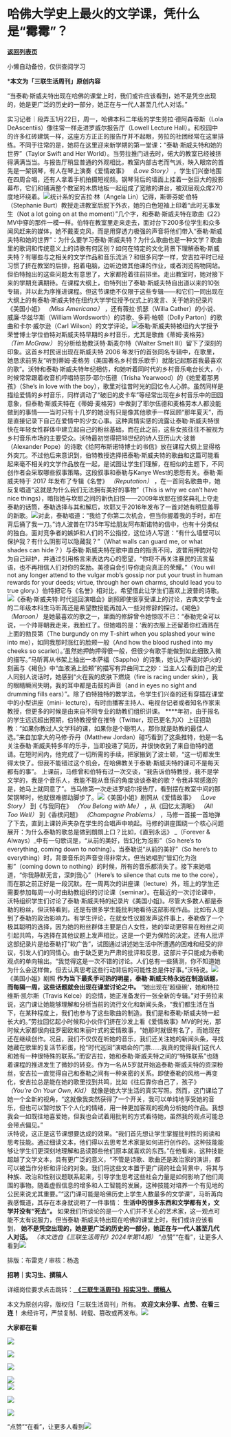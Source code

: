 # 哈佛大学史上最火的文学课，凭什么是“霉霉”？

[**返回列表页**](/gzh/三联生活周刊)

小懒自动备份，仅供查阅学习

***本文为「三联生活周刊」原创内容**  
  

“当泰勒·斯威夫特出现在哈佛的课堂上时，我们或许应该看到，她不是凭空出现的，她是更广泛的历史的一部分，她正在与一代人甚至几代人对话。”

  
  
实习记者｜段弄玉1月22日，周一，哈佛本科二年级的学生劳拉·德阿森蒂斯（Lola DeAscentiis）像往常一样走进罗威尔报告厅（Lowell
Lecture
Hall）。和校园中的许多红砖建筑一样，这座方方正正的报告厅并不起眼，劳拉的社团经常在这里排练。不同于往常的是，她将在这里迎来新学期的第一堂课：“泰勒·斯威夫特和她的世界”（Taylor
Swift and Her
World）。当劳拉推门进去时，偌大的教室已经被挤得满满当当。与报告厅稍显普通的外观相比，教室内部古老而气派，映入眼帘的首先是一架钢琴，有人在琴上演奏《爱情故事》
_（Love Story）_
，学生们兴奋地围在四周合唱，还有人拿着手机拍摄短视频。钢琴背后的墙面上挂着一张巨大的投影幕布，它们和铺满整个教室的木质地板一起组成了宽敞的讲台，被双层观众席270度地环绕着。![](https://mmbiz.qpic.cn/mmbiz_jpg/VkpaUkchBmWHdm5t5aqriaPmxQzSg2Ufxh9Fw5nBAQX1MEM084KUWhZwK8cu1YIedNhibbkicMd8ibIrH9FohaRtlg/640?wx_fmt=jpeg&from;=appmsg)统计系的安吉拉·林（Angela
Lin）记得，斯蒂芬妮·伯特（Stephanie Burt）教授走进教室后脱下外衣，她的白色短袖上印着“此时无事发生（Not a lot going on
at the
moment）”几个字，和泰勒·斯威夫特在歌曲《22》MV中穿的那件一模一样。伯特在教室里走来走去，面对台下200多位学生和众多闻风赶来的媒体，她不戴麦克风，而是用穿透力极强的声音将他们带入“泰勒·斯威夫特和她的世界”：为什么要学习泰勒·斯威夫特？为什么歌曲也是一种文学？歌曲里的歌词和传统意义上的诗歌有何区别？如何在特定的文化背景下理解泰勒·斯威夫特？有哪些与之相关的文学作品和音乐流派？和很多同学一样，安吉拉平时已经习惯了挤在教室的后排，抱着电脑，边听边做其他课的作业，或者浏览购物网站。但伯特抛出的这些问题太有意思了，大家都抢着往前排坐。走出教室时，她对接下来的学期充满期待。在课程大纲上，伯特列出了泰勒·斯威夫特自出道以来的10张专辑，并以此为序推进课程。但这节课绝不仅限于这些专辑——和它们一同出现在大纲上的有泰勒·斯威夫特在纽约大学学位授予仪式上的发言、关于她的纪录片《美国小姐》
_（Miss Americana）_ ，还有薇拉·凯瑟（Willa Cather）的小说、威廉·华兹华斯（William
Wordsworth）的诗歌、多莉·帕顿（Dolly Parton）的歌曲和卡尔·威尔逊（Carl
Wilson）的文学评论。![](https://mmbiz.qpic.cn/mmbiz_jpg/VkpaUkchBmWHdm5t5aqriaPmxQzSg2Ufxj3q9grichiax7MaQRlYFl6p4mRSia0hx2EIXH5tpWXmouqT3ev9BQytqg/640?wx_fmt=jpeg&from;=appmsg)泰勒·斯威夫特被纽约大学授予荣誉博士学位伯特对斯威夫特早期的乡村音乐，尤其是歌曲《蒂姆·麦格劳》
_（Tim McGraw）_ 的分析给助教沃特·斯麦尔特（Walter Smelt III）留下了深刻的印象。这首乡村民谣出现在斯威夫特 2006
年发行的首张同名专辑中，在歌里，她恳求前男友“听到蒂姆·麦格劳（美国著名乡村音乐歌手）就能记起那首我最喜欢的歌”。沃特和泰勒·斯威夫特年纪相仿，和她听着同时代的乡村音乐电台长大，小时候常常跟着收音机哼唱特丽莎·耶尔伍德（Trisha
Yearwood）的《她爱着那男孩》（She’s in love with the
boy），歌里对往昔时光的回忆令人心醉。虽然同样是描绘爱情的乡村音乐，同样调动了“破旧的皮卡车”等经常出现在乡村音乐中的田园意象，但泰勒·斯威夫特在《蒂姆·麦格劳》中做到了耶尔伍德和麦格劳本人都没能做到的事情——当时只有十几岁的她没有只是像其他歌手一样回顾“那年夏天”，而是直接记录下自己在爱情中的少女心事。这种真情实感的流露让泰勒·斯威夫特很快在年轻女性群体中建立起自己的粉丝基础，而在此之前，这些女孩往往不被视为乡村音乐市场的主要受众。沃特最初觉得把18世纪的诗人亚历山大·波普（Alexander
Pope）的诗歌《给阿布斯诺特博士的书信》放在课程大纲上显得格外突兀。不过他后来意识到，伯特教授选择把泰勒·斯威夫特的歌曲和这篇可能看起来毫不相关的文学作品放在一起，是试图让学生们理解，在相似的主题下，不同创作者会采取哪些叙事策略。这段叙事和泰勒与Kanye
West的恩怨有关。泰勒·斯威夫特于 2017 年发布了专辑《名誉》 _（Reputation）_
，在一首同名歌曲中，她反复唱道“这就是为什么我们无法拥有美好的事物”（This is why we can’t have nice
things），暗指她与坎耶之间的新仇旧恨——2009年坎耶在颁奖典礼上夺走泰勒的话筒，泰勒选择与其和解后，坎耶又于2016年发布了一首对她有明显羞辱的新歌。![](https://mmbiz.qpic.cn/mmbiz_jpg/VkpaUkchBmWHdm5t5aqriaPmxQzSg2Ufx4TosRmliaibemKyo9o4r4URNMqmByFvDtj3ZXicZMmg3E6yTAgO7by0Gg/640?wx_fmt=jpeg&from;=appmsg)对此，泰勒唱道：“我给了你第二次机会，但当你握着我的手时，却在背后捅了我一刀。”诗人波普在1735年写给朋友阿布斯诺特的信中，也有十分类似的独白。面对竞争者的嫉妒和人们的不公指控，这位诗人写道：“有什么墙壁可以保护我？有什么阴影可以隐藏我？”（What
walls can guard me, or what shades can
hide？）与泰勒·斯威夫特在歌中直白的指责不同，波普用押韵对句为自己辩护，并通过引用格言来表达内心的愿望，“你将不再关注暴民的流言蜚语，也不再相信人们对你的奖励。美德自会引导你走向真正的荣耀。”（You
will not any longer attend to the vulgar mob’s gossip nor put your trust in
human rewards for your deeds; virtue, through her own charms, should lead you
to true
glory.）伯特把它与《名誉》相对比，希望借此让学生们喜欢上波普的诗歌。![](https://mmbiz.qpic.cn/mmbiz_jpg/VkpaUkchBmWHdm5t5aqriaPmxQzSg2UfxPvkfnWc9ibO4PqM5EPU8zVrQRQY65hkuJADBhzY8HNzgEIwBxtLzC6A/640?wx_fmt=jpeg&from;=appmsg)《泰勒·斯威夫特:时代巡回演唱会》剧照即使很享受课上的讨论，古典文学专业的二年级本科生马昕苒还是希望教授能再加入一些对修辞的探讨。《褐色》
_（Maroon）_
是她最喜欢的歌之一，里面的修辞曾令她惊叹不已：“泰勒完全可以说，一个帅哥朝我走来，我脸红了。但她唱的是：‘我的衣服上还留着你红酒溅在上面的勃艮第（The
burgundy on my T-shirt when you splashed your wine into me），如同我那时涨红的脸颊一般（And
how the blood rushed into my cheeks so
scarlet）。’虽然她押韵押得很一般，但很少有歌手能做到如此细致入微的描写。”马昕苒从书架上抽出一本萨福（Sappho）的诗集，她认为萨福对妒火的刻画与《褐色》中“血液涌上脸颊”的描写有异曲同工之妙：当主人公看到自己的爱人同别人说话时，她感到“火在我的皮肤下燃烧（fire
is racing under skin），我的眼睛瞬间失明，我的耳中都是击鼓的声音（and in eyes no sight and drumming
fills ears）”。除了伯特独特的教学法，令学生们兴奋的还有穿插在课堂中的小型讲座（mini-
lecture），有时由播客主持人、电视台记者或者知名作家来教授，但更多的时候是由来自不同专业的助教们组织讲课。
****年初，由于报名的学生远远超出预期，伯特教授曾在推特（Twitter，现已更名为X）上征招助教：“如果你教过人文学科的课，如果你是个聪明人，那你就是助教的最佳人选。”来自加拿大的马修·乔丹（Matthew
Jordan）碰巧看到了这条推特，他是一名关注泰勒·斯威夫特多年的乐手，当即投递了简历，并很快收到了来自伯特的邀请。在短时间内，他完成了一切所需的手续，把家搬到了波士顿，“这一切都发生得太快了。但我不能错过这个机会，在哈佛教关于泰勒·斯威夫特的课可不是每天都有的事”。
上课前，马修曾和伯特有过一次交谈，“我告诉伯特教授，我不是学文学的，我是个音乐人，我能不能从音乐的角度谈谈泰勒的歌？令我非常感激的是，她马上就同意了”。当马修第一次走进罗威尔报告厅，看到摆在教室中间的那架钢琴时，他就很难挪动脚步了。![](https://mmbiz.qpic.cn/mmbiz_jpg/VkpaUkchBmWHdm5t5aqriaPmxQzSg2Ufx2IQcFdL19LWuKPObhreibp4ENiaKFXVzU7vnTJwNZKeUu2T8BnP0JhYw/640?wx_fmt=jpeg&from;=appmsg)《美国小姐》剧照从《爱情故事》
_（Love Story）_ 到《与我同在》 _（You Belong with Me）_ ，从《回忆太清晰》 _（All Too Well）_
到《香槟问题》 _（Champagne Problems）_
，马修一首接一首地弹了下去，直到上课铃声夹杂在学生的合唱声中响起。马修的讲座围绕一个核心问题展开：为什么泰勒的歌总是做到朗朗上口？比如，《直到永远》
_（Forever & Always）_中有一句歌词是，“从前的美好，皆幻化为泡影”（So here’s to everything, coming
down to nothing）。当泰勒说“从前的美好”（So here’s to
everything）时，背景音乐的声音变得非常大。但当她唱到“皆幻化为泡影”（coming down to
nothing）的时候，所有的音乐都消失了。接下来她唱道，“你我静默无言，深刺我心”（Here’s to silence that cuts me to
the
core），而在那之前正好是一段沉默。在一周两次的讲座课（lecture）外，班上的学生还需要参加每周一小时由助教组织的讨论课（seminar）。在最近的一次讨论课中，沃特组织学生们讨论了泰勒·斯威夫特的纪录片《美国小姐》。尽管大多数人都是泰勒的粉丝，但沃特看到，还是有很多学生能批判地看待这部影视作品。比如有人提到了泰勒的政治影响力。有学生评论，在就女性议题发声这件事上，泰勒做了一个极其聪明的选择，因为她的粉丝群体主要是白人女性，她的举动更容易在粉丝之间引起共鸣，与选择在其他议题上发声相比，这是一个更为保险的决定。还有人批评这部纪录片是给泰勒打“软广告”，试图通过讲述她生活中所遭遇的困难和经受的非议，引发人们的同情心。由于缺乏更为严肃的批评和反思，这部片子只能成为泰勒观点的单向输出。“我觉得这是一次不错的讨论。人们总有一些猜测，你不知道她为什么会这样做，但去认真思考这些行动背后的可能性总是件好事。”沃特说。![](https://mmbiz.qpic.cn/mmbiz_jpg/VkpaUkchBmWHdm5t5aqriaPmxQzSg2UfxJmhh0kq5QgoOyvGgshZytiaXTfnexPIhTgmMVIP3AH9jtv7v021rSgg/640?wx_fmt=jpeg&from;=appmsg)《美国小姐》剧照
**作为当下最炙手可热的明星，泰勒·斯威夫特永远在制造话题，而每隔一周，这些话题就会出现在课堂讨论之中。**
“她出现在‘超级碗’，她和特拉维斯·凯尔斯（Travis
Kelce）的恋情，她正准备发行一张全新的专辑。”对于劳拉来说，这门课让她能够理解和分析当前的流行文化和新闻头条，“我们都生活在当下，在某种程度上，我们也参与了这些歌曲的制造。我们是和泰勒·斯威夫特一起长大的。”劳拉回忆起小时候和小伙伴们挤在沙发上看《爱情故事》MV的时光，那时候大家都很向往罗密欧和朱丽叶式的爱情故事，“她那时就很有名了，而她现在还在继续创作。况且，我们不仅仅在听她的音乐，我们还关注她的新闻头条，寻找她藏在歌里的复活节彩蛋，抢“时代巡回”演唱会的门票……我真的觉得我们这代人和她有一种很特殊的联系。”而安吉拉，她和泰勒·斯威夫特之间的“特殊联系”也随着课程的推进发生了微妙的转变。作为一名从5岁就开始追泰勒·斯威夫特的资深粉丝，安吉拉一直觉得自己和泰勒之间有一种亲密的关系。即使泰勒的风格一再变化，安吉拉总是能在她的歌里找到共鸣，比如《往后靠你自己了，孩子》
_（You’re On Your Own, Kid）_
就像是她大学生活的真实写照。然而，这门课给了她一个全新的视角，“这就像我突然获得了一个开关，我可以单纯地享受她的音乐，但也可以暂时放下个人化的情绪，用一种更加客观的视角分析她的作品。我想我会一如既往地喜爱她，但我也会试着用批判的方式看待她，虽然我的观点可能总会带点偏见。”  
沃特说，这正是这节课想要达成的效果。“我们首先想让学生掌握批判性的阅读和思考技能。通过细读文本，他们得以去思考艺术家是如何进行创作的。这种技能能够让学生们更深刻地理解和品读那些他们原本就喜欢的东西。”在他看来，这种技能超越了文学文本，具有更广泛的意义，“不管是诗歌、歌曲还是政治家的演讲，都可以被当作分析和评论的对象。我们将这些文本置于更广阔的社会背景中，将其与种族、政治和性别议题联系起来，引导学生思考这些社会力量是如何影响了他们周围的事物。随着虚假信息的增多和人工智能的发展，这种技能对培养一个有见地的公民来说尤其重要。”“这门课可能是哈佛历史上学生人数最多的文学课”，马昕苒向我感慨道，其存在本身就说明了一件事情：
**生活中的很多东西和文学都有关，文学并没有“死去”。**
如果我们所谈论的是一个人们并不关心的艺术家，这一观点可能不太有说服力，但当泰勒·斯威夫特出现在哈佛的课堂上时，我们或许应该看到，
**她不是凭空出现的，她是更广泛的历史的一部分，她正在与一代人甚至几代人对话。** _（本文选自《三联生活周刊》2024年第14期）_
“点赞”“在看”，让更多人看到![](https://mmbiz.qpic.cn/mmbiz_gif/c2Sib3Mp7pON9hkSZwdTibRHNZSMPyiapUCHJwlyoZVBC3SfmPmF0VKjkm3NiaToQloHFJ6icyicqZnqgXp6pSQJt5gg/640?wx_fmt=gif&from;=appmsg&wxfrom;=13&wx;_lazy=1&tp;=wxpic)  
  
  
  
  
  

排版：布雷克 / 审核：杨逸

  
 **招聘｜实习生、撰稿人**  

详细岗位要求点击跳转：[
**《三联生活周刊》招实习生、撰稿人**](http://mp.weixin.qq.com/s?__biz=MTc5MTU3NTYyMQ==&mid=2651136871&idx=3&sn=f1c0777fe9d31881e5dfca68ebc2937f&chksm=5907324d6e70bb5b3546dfe1c7b31b5fe05664bebbf36356ba9a1a352e0678444cad62875ad4&scene=21#wechat_redirect)

本文为原创内容，版权归「三联生活周刊」所有。 **欢迎文末分享、点赞、在看三连！**
未经许可，严禁复制、转载、篡改或再发布。![](https://mmbiz.qpic.cn/sz_mmbiz_png/Gg7Qtoh7Aic9ZTmAdCc80b4nD7xicgPt863QWU7oNswDx19XrjfTtSl8QwatY2EEZGuNd1WRRiapDZjcDhTnNYmBg/640?wx_fmt=other&wxfrom;=13&wx;_lazy=1&wx;_co=1&retryload;=1&tp;=webp)

 **大家都在看**

  

[![](https://mmbiz.qpic.cn/mmbiz_png/c2Sib3Mp7pONo3jmjiatp8KxVyul6CibG4HlL4kdwhgiaPxibvc6j9Z8jnqibM52s1aMa44DcoOpjhibdatXDsxZiaebRA/640?wx_fmt=png&from;=appmsg&wxfrom;=13&wx;_lazy=1&wx;_co=1&tp;=wxpic)](http://mp.weixin.qq.com/s?__biz=MTc5MTU3NTYyMQ==&mid=2651363378&idx=2&sn=349d7d7336afea1028be3917bfb1b8d3&chksm=590a89186e7d000e0ace7dc6a2cabdda071c3b01b1a709e4ba6c7b35f5b8ca0e9c75097b2600&scene=21#wechat_redirect)

[![](https://mmbiz.qpic.cn/mmbiz_jpg/c2Sib3Mp7pOPsibCm70QXdSW6w1xWuvBvRN1Cg7QRkPibtbdzKYOtBvbnQRBH6PVgBPHr3xVfbpuvyMzTn36hGUcw/640?wx_fmt=jpeg&from;=appmsg&wxfrom;=5&wx;_lazy=1&wx;_co=1&tp;=wxpic)](http://mp.weixin.qq.com/s?__biz=MTc5MTU3NTYyMQ==&mid=2651365513&idx=2&sn=c853b03e78b0774b4f2e58faf6336088&chksm=590ab1a36e7d38b506de4679b0bf35806e32b453af1ff57aa920d82d2c35943ce1a2d16e8909&scene=21#wechat_redirect)

[![](https://mmbiz.qpic.cn/mmbiz_jpg/c2Sib3Mp7pOPsibCm70QXdSW6w1xWuvBvRNcq2OK9RwfhRwzDL1UJ72cuDfPHyqQdU28pekxBib0peXFiaSKKKOskQ/640?wx_fmt=jpeg&from;=appmsg&wxfrom;=5&wx;_lazy=1&wx;_co=1&tp;=wxpic)](http://mp.weixin.qq.com/s?__biz=MTc5MTU3NTYyMQ==&mid=2651366286&idx=1&sn=5dc1dfadb078daf5163ce99c06934a74&chksm=590ab2a46e7d3bb2410ffe27d0cd8ccd84922b44c4391965067c90ae129938db6c24a5a23848&scene=21#wechat_redirect)

[![](https://mmbiz.qpic.cn/mmbiz_png/c2Sib3Mp7pONy3UBnuYblDgfic4mbEEPNad4sFrvTmfmwbjxqKsseBOIWOUiaqA15RPJF6KvL6uiapUIcRNVntwpxg/640?wx_fmt=png&from;=appmsg&tp;=wxpic&wxfrom;=5&wx;_lazy=1&wx;_co=1)](http://mp.weixin.qq.com/s?__biz=MTc5MTU3NTYyMQ==&mid=2651367709&idx=2&sn=a9416f9064e99b6735dcd19b8d5b462e&chksm=590ab8376e7d3121b28ad3cdb442798f89508731a0e998002bd374c9d8f01efb6bb8ccbefc67&scene=21#wechat_redirect)  
![](https://mmbiz.qpic.cn/sz_mmbiz_png/Gg7Qtoh7Aic9ZTmAdCc80b4nD7xicgPt86k1kgpU51hWCHjV92ryhVW35PLCvLhxLw9XDhXjgeDyZhHSx5EbRcfg/640?wx_fmt=other&wxfrom;=5&wx;_lazy=1&wx;_co=1&retryload;=1&tp;=webp)  

[![](https://mmbiz.qpic.cn/mmbiz_jpg/c2Sib3Mp7pONo3jmjiatp8KxVyul6CibG4HrtdXfCav5WktQNrNU8MIpgpwyNs86VJKAajZ7N0ups7lIJkykZL1rg/640?wx_fmt=jpeg&from;=appmsg&wxfrom;=5&wx;_lazy=1&wx;_co=1&tp;=wxpic)]()

[![](https://mmbiz.qpic.cn/mmbiz_jpg/c2Sib3Mp7pOPRRic6R8dvynVQIgxSP5Y1PMRSGibdkjX8eia7nOBAGicP9lNQAIGDOMiciaDCKsNXYr13Owv2CbpP4H3w/640?wx_fmt=jpeg&wxfrom;=5&wx;_lazy=1&wx;_co=1&tp;=wxpic)]()

  
  
“点赞”“在看”，让更多人看到![](https://mmbiz.qpic.cn/mmbiz_gif/c2Sib3Mp7pON9hkSZwdTibRHNZSMPyiapUCHJwlyoZVBC3SfmPmF0VKjkm3NiaToQloHFJ6icyicqZnqgXp6pSQJt5gg/640?wx_fmt=gif&from;=appmsg&wxfrom;=5&wx;_lazy=1&tp;=wxpic)

